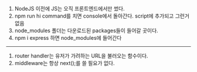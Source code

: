 1. NodeJS 이전에 JS는 오직 프론트엔드에서만 썼다.
2. npm run hi command를 치면 console에서 돌아간다. script에 추가되고 그런거 없음
3. node_modules 폴더는 다운로드된 packages들이 들어갈 곳이다.
4. npm i express 하면 node_modules에 들어간다

---

1. router handler는 유저가 가려하는 URL을 불러오는 함수이다.
2. middleware는 항상 next();를 쓸 필요가 없다.
